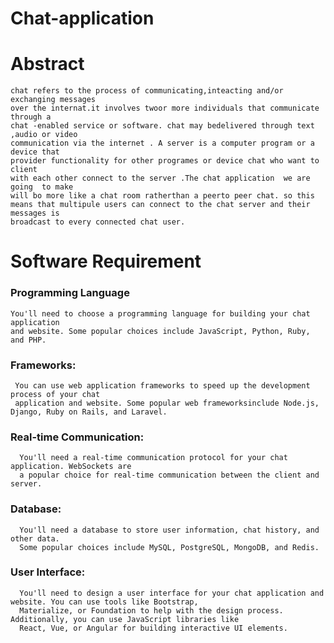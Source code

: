 # Chat-application

# Abstract 
    chat refers to the process of communicating,inteacting and/or exchanging messages
    over the internat.it involves twoor more individuals that communicate through a
    chat -enabled service or software. chat may bedelivered through text ,audio or video
    communication via the internet . A server is a computer program or a device that
    provider functionality for other programes or device chat who want to client 
    with each other connect to the server .The chat application  we are going  to make
    will bo more like a chat room ratherthan a peerto peer chat. so this
    means that multipule users can connect to the chat server and their messages is
    broadcast to every connected chat user. 

 # Software Requirement

### Programming Language
    You'll need to choose a programming language for building your chat application
    and website. Some popular choices include JavaScript, Python, Ruby, and PHP.

### Frameworks:
     You can use web application frameworks to speed up the development process of your chat
     application and website. Some popular web frameworksinclude Node.js, Django, Ruby on Rails, and Laravel.

### Real-time Communication: 
      You'll need a real-time communication protocol for your chat application. WebSockets are
      a popular choice for real-time communication between the client and server.

### Database:
      You'll need a database to store user information, chat history, and other data.
      Some popular choices include MySQL, PostgreSQL, MongoDB, and Redis.

### User Interface:
      You'll need to design a user interface for your chat application and website. You can use tools like Bootstrap,
      Materialize, or Foundation to help with the design process. Additionally, you can use JavaScript libraries like
      React, Vue, or Angular for building interactive UI elements.
